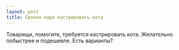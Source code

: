```yaml
---
layout: post 
title: Срочно надо кастрировать кота 
--- 
```

Товарищи, помогите, требуется кастрировать кота. Желательно побыстрее и подешевле. Есть варианты?